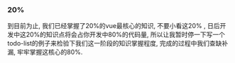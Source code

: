 ### 20%

到目前为止, 我们已经掌握了20%的vue最核心的知识,  不要小看这20% , 日后开发中这20%的知识点将会占你开发中80%的代码量,  所以让我暂时停一下写一个todo-list的例子来检验下我们这一阶段的知识掌握程度, 完成的过程中我们查缺补漏, 牢牢掌握这核心的80%.



